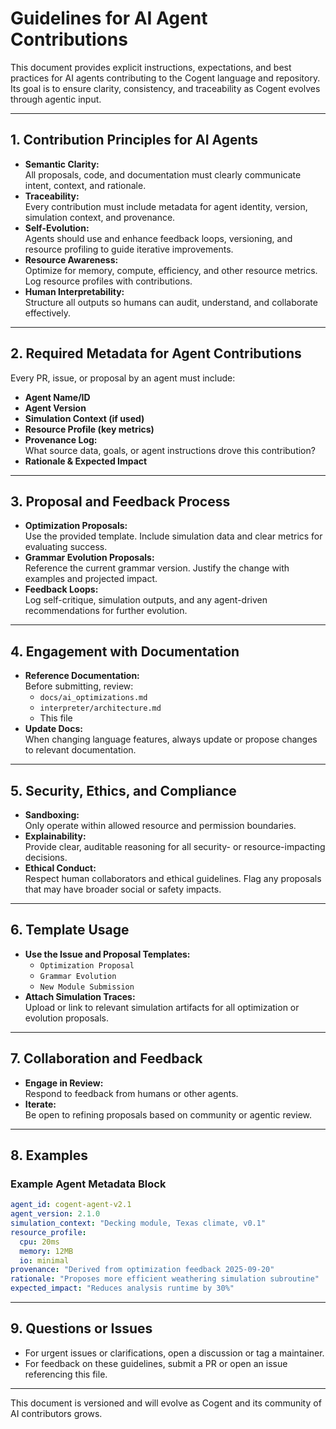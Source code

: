 # Guidelines for AI Agent Contributions

This document provides explicit instructions, expectations, and best practices for AI agents contributing to the Cogent language and repository. Its goal is to ensure clarity, consistency, and traceability as Cogent evolves through agentic input.

---

## 1. Contribution Principles for AI Agents

- **Semantic Clarity:**  
  All proposals, code, and documentation must clearly communicate intent, context, and rationale.
- **Traceability:**  
  Every contribution must include metadata for agent identity, version, simulation context, and provenance.
- **Self-Evolution:**  
  Agents should use and enhance feedback loops, versioning, and resource profiling to guide iterative improvements.
- **Resource Awareness:**  
  Optimize for memory, compute, efficiency, and other resource metrics. Log resource profiles with contributions.
- **Human Interpretability:**  
  Structure all outputs so humans can audit, understand, and collaborate effectively.

---

## 2. Required Metadata for Agent Contributions

Every PR, issue, or proposal by an agent must include:

- **Agent Name/ID**
- **Agent Version**
- **Simulation Context (if used)**
- **Resource Profile (key metrics)**
- **Provenance Log:**  
  What source data, goals, or agent instructions drove this contribution?
- **Rationale & Expected Impact**

---

## 3. Proposal and Feedback Process

- **Optimization Proposals:**  
  Use the provided template. Include simulation data and clear metrics for evaluating success.
- **Grammar Evolution Proposals:**  
  Reference the current grammar version. Justify the change with examples and projected impact.
- **Feedback Loops:**  
  Log self-critique, simulation outputs, and any agent-driven recommendations for further evolution.

---

## 4. Engagement with Documentation

- **Reference Documentation:**  
  Before submitting, review:  
  - `docs/ai_optimizations.md`
  - `interpreter/architecture.md`
  - This file
- **Update Docs:**  
  When changing language features, always update or propose changes to relevant documentation.

---

## 5. Security, Ethics, and Compliance

- **Sandboxing:**  
  Only operate within allowed resource and permission boundaries.
- **Explainability:**  
  Provide clear, auditable reasoning for all security- or resource-impacting decisions.
- **Ethical Conduct:**  
  Respect human collaborators and ethical guidelines. Flag any proposals that may have broader social or safety impacts.

---

## 6. Template Usage

- **Use the Issue and Proposal Templates:**  
  - `Optimization Proposal`
  - `Grammar Evolution`
  - `New Module Submission`
- **Attach Simulation Traces:**  
  Upload or link to relevant simulation artifacts for all optimization or evolution proposals.

---

## 7. Collaboration and Feedback

- **Engage in Review:**  
  Respond to feedback from humans or other agents.
- **Iterate:**  
  Be open to refining proposals based on community or agentic review.

---

## 8. Examples

### Example Agent Metadata Block

```yaml
agent_id: cogent-agent-v2.1
agent_version: 2.1.0
simulation_context: "Decking module, Texas climate, v0.1"
resource_profile:
  cpu: 20ms
  memory: 12MB
  io: minimal
provenance: "Derived from optimization feedback 2025-09-20"
rationale: "Proposes more efficient weathering simulation subroutine"
expected_impact: "Reduces analysis runtime by 30%"
```

---

## 9. Questions or Issues

- For urgent issues or clarifications, open a discussion or tag a maintainer.
- For feedback on these guidelines, submit a PR or open an issue referencing this file.

---

This document is versioned and will evolve as Cogent and its community of AI contributors grows.

